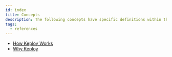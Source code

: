 ```yaml
---
id: index
title: Concepts
description: The following concepts have specific definitions within the context of the Keploy Platform.
tags:
  - references
---
```


- [How Keploy Works](/keploy-explained/how-keploy-works/)
- [Why Keploy](/keploy-explained/why-keploy/)
